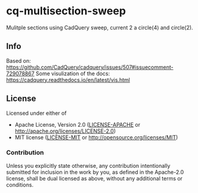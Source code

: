 # cq-multisection-sweep

Mulitple sections using CadQuery sweep, current 2 a circle(4) and circle(2).

## Info
Based on: https://github.com/CadQuery/cadquery/issues/507#issuecomment-729078867
Some visulization of the docs: https://cadquery.readthedocs.io/en/latest/vis.html

## License

Licensed under either of

- Apache License, Version 2.0 ([LICENSE-APACHE](LICENSE-APACHE) or http://apache.org/licenses/LICENSE-2.0)
- MIT license ([LICENSE-MIT](LICENSE-MIT) or http://opensource.org/licenses/MIT)

### Contribution

Unless you explicitly state otherwise, any contribution intentionally submitted
for inclusion in the work by you, as defined in the Apache-2.0 license, shall
be dual licensed as above, without any additional terms or conditions.
